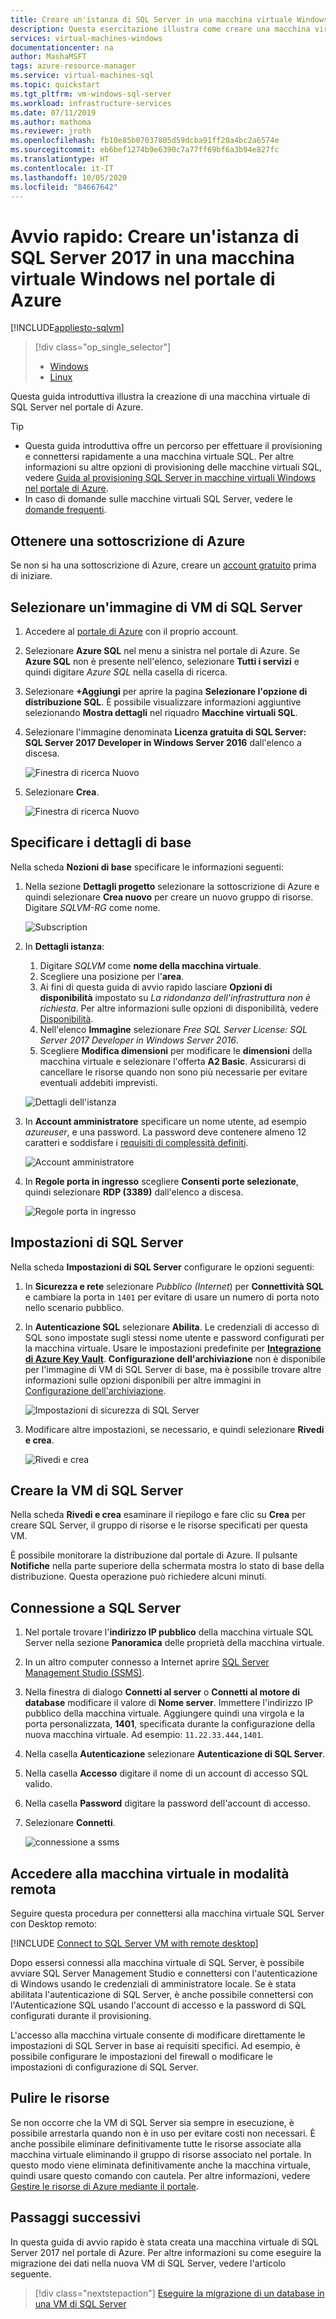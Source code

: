 ```yaml
---
title: Creare un'istanza di SQL Server in una macchina virtuale Windows nel portale di Azure | Microsoft Docs
description: Questa esercitazione illustra come creare una macchina virtuale Windows con SQL Server 2017 nel portale di Azure.
services: virtual-machines-windows
documentationcenter: na
author: MashaMSFT
tags: azure-resource-manager
ms.service: virtual-machines-sql
ms.topic: quickstart
ms.tgt_pltfrm: vm-windows-sql-server
ms.workload: infrastructure-services
ms.date: 07/11/2019
ms.author: mathoma
ms.reviewer: jroth
ms.openlocfilehash: fb10e85b07037805d59dcba91ff20a4bc2a6574e
ms.sourcegitcommit: eb6bef1274b9e6390c7a77ff69bf6a3b94e827fc
ms.translationtype: HT
ms.contentlocale: it-IT
ms.lasthandoff: 10/05/2020
ms.locfileid: "84667642"
---
```

# <a name="quickstart-create-sql-server-2017-on-a-windows-virtual-machine-in-the-azure-portal"></a>Avvio rapido: Creare un'istanza di SQL Server 2017 in una macchina virtuale Windows nel portale di Azure

[!INCLUDE[appliesto-sqlvm](../../includes/appliesto-sqlvm.md)]


> [!div class="op_single_selector"]
> * [Windows](sql-vm-create-portal-quickstart.md)
> * [Linux](../linux/sql-vm-create-portal-quickstart.md)

Questa guida introduttiva illustra la creazione di una macchina virtuale di SQL Server nel portale di Azure.


  > [!TIP]
  > - Questa guida introduttiva offre un percorso per effettuare il provisioning e connettersi rapidamente a una macchina virtuale SQL. Per altre informazioni su altre opzioni di provisioning delle macchine virtuali SQL, vedere [Guida al provisioning SQL Server in macchine virtuali Windows nel portale di Azure](create-sql-vm-portal.md).
  > - In caso di domande sulle macchine virtuali SQL Server, vedere le [domande frequenti](frequently-asked-questions-faq.md).

## <a name="get-an-azure-subscription"></a><a id="subscription"></a> Ottenere una sottoscrizione di Azure

Se non si ha una sottoscrizione di Azure, creare un [account gratuito](https://azure.microsoft.com/free/?WT.mc_id=A261C142F) prima di iniziare.

## <a name="select-a-sql-server-vm-image"></a><a id="select"></a> Selezionare un'immagine di VM di SQL Server

1. Accedere al [portale di Azure](https://portal.azure.com) con il proprio account.

1. Selezionare **Azure SQL** nel menu a sinistra nel portale di Azure. Se **Azure SQL** non è presente nell'elenco, selezionare **Tutti i servizi** e quindi digitare *Azure SQL* nella casella di ricerca.
1. Selezionare **+Aggiungi** per aprire la pagina **Selezionare l'opzione di distribuzione SQL**. È possibile visualizzare informazioni aggiuntive selezionando **Mostra dettagli** nel riquadro **Macchine virtuali SQL**.
1. Selezionare l'immagine denominata **Licenza gratuita di SQL Server: SQL Server 2017 Developer in Windows Server 2016** dall'elenco a discesa.

   ![Finestra di ricerca Nuovo](./media/sql-vm-create-portal-quickstart/select-sql-2017-vm-image.png)

1. Selezionare **Crea**.

   ![Finestra di ricerca Nuovo](./media/sql-vm-create-portal-quickstart/create-sql-2017-vm-image.png)

## <a name="provide-basic-details"></a><a id="configure"></a> Specificare i dettagli di base

Nella scheda **Nozioni di base** specificare le informazioni seguenti:

1. Nella sezione **Dettagli progetto** selezionare la sottoscrizione di Azure e quindi selezionare **Crea nuovo** per creare un nuovo gruppo di risorse. Digitare _SQLVM-RG_ come nome.

   ![Subscription](./media/sql-vm-create-portal-quickstart/basics-project-details.png)

1. In **Dettagli istanza**:
    1. Digitare _SQLVM_ come **nome della macchina virtuale**. 
    1. Scegliere una posizione per l'**area**. 
    1. Ai fini di questa guida di avvio rapido lasciare **Opzioni di disponibilità** impostato su _La ridondanza dell'infrastruttura non è richiesta_. Per altre informazioni sulle opzioni di disponibilità, vedere [Disponibilità](../../../virtual-machines/windows/availability.md). 
    1. Nell'elenco **Immagine** selezionare _Free SQL Server License: SQL Server 2017 Developer in Windows Server 2016_. 
    1. Scegliere **Modifica dimensioni** per modificare le **dimensioni** della macchina virtuale e selezionare l'offerta **A2 Basic**. Assicurarsi di cancellare le risorse quando non sono più necessarie per evitare eventuali addebiti imprevisti. 

   ![Dettagli dell'istanza](./media/sql-vm-create-portal-quickstart/basics-instance-details.png)

1. In **Account amministratore** specificare un nome utente, ad esempio _azureuser_, e una password. La password deve contenere almeno 12 caratteri e soddisfare i [requisiti di complessità definiti](../../../virtual-machines/windows/faq.md#what-are-the-password-requirements-when-creating-a-vm).

   ![Account amministratore](./media/sql-vm-create-portal-quickstart/basics-administrator-account.png)

1. In **Regole porta in ingresso** scegliere **Consenti porte selezionate**, quindi selezionare **RDP (3389)** dall'elenco a discesa. 

   ![Regole porta in ingresso](./media/sql-vm-create-portal-quickstart/basics-inbound-port-rules.png)

## <a name="sql-server-settings"></a>Impostazioni di SQL Server

Nella scheda **Impostazioni di SQL Server** configurare le opzioni seguenti:

1. In **Sicurezza e rete** selezionare _Pubblico (Internet_) per **Connettività SQL** e cambiare la porta in `1401` per evitare di usare un numero di porta noto nello scenario pubblico. 
1. In **Autenticazione SQL** selezionare **Abilita**. Le credenziali di accesso di SQL sono impostate sugli stessi nome utente e password configurati per la macchina virtuale. Usare le impostazioni predefinite per [**Integrazione di Azure Key Vault**](azure-key-vault-integration-configure.md). **Configurazione dell'archiviazione** non è disponibile per l'immagine di VM di SQL Server di base, ma è possibile trovare altre informazioni sulle opzioni disponibili per altre immagini in [Configurazione dell'archiviazione](storage-configuration.md#new-vms).  

   ![Impostazioni di sicurezza di SQL Server](./media/sql-vm-create-portal-quickstart/sql-server-settings.png)


1. Modificare altre impostazioni, se necessario, e quindi selezionare **Rivedi e crea**. 

   ![Rivedi e crea](./media/sql-vm-create-portal-quickstart/review-create.png)


## <a name="create-the-sql-server-vm"></a>Creare la VM di SQL Server

Nella scheda **Rivedi e crea** esaminare il riepilogo e fare clic su **Crea** per creare SQL Server, il gruppo di risorse e le risorse specificati per questa VM.

È possibile monitorare la distribuzione dal portale di Azure. Il pulsante **Notifiche** nella parte superiore della schermata mostra lo stato di base della distribuzione. Questa operazione può richiedere alcuni minuti. 

## <a name="connect-to-sql-server"></a>Connessione a SQL Server

1. Nel portale trovare l'**indirizzo IP pubblico** della macchina virtuale SQL Server nella sezione **Panoramica** delle proprietà della macchina virtuale.

1. In un altro computer connesso a Internet aprire [SQL Server Management Studio (SSMS)](/sql/ssms/download-sql-server-management-studio-ssms).


1. Nella finestra di dialogo **Connetti al server** o **Connetti al motore di database** modificare il valore di **Nome server**. Immettere l'indirizzo IP pubblico della macchina virtuale. Aggiungere quindi una virgola e la porta personalizzata, **1401**, specificata durante la configurazione della nuova macchina virtuale. Ad esempio: `11.22.33.444,1401`.

1. Nella casella **Autenticazione** selezionare **Autenticazione di SQL Server**.

1. Nella casella **Accesso** digitare il nome di un account di accesso SQL valido.

1. Nella casella **Password** digitare la password dell'account di accesso.

1. Selezionare **Connetti**.

    ![connessione a ssms](./media/sql-vm-create-portal-quickstart/ssms-connect.png)

## <a name="log-in-to-the-vm-remotely"></a><a id="remotedesktop"></a> Accedere alla macchina virtuale in modalità remota

Seguire questa procedura per connettersi alla macchina virtuale SQL Server con Desktop remoto:

[!INCLUDE [Connect to SQL Server VM with remote desktop](../../../../includes/virtual-machines-sql-server-remote-desktop-connect.md)]

Dopo essersi connessi alla macchina virtuale di SQL Server, è possibile avviare SQL Server Management Studio e connettersi con l'autenticazione di Windows usando le credenziali di amministratore locale. Se è stata abilitata l'autenticazione di SQL Server, è anche possibile connettersi con l'Autenticazione SQL usando l'account di accesso e la password di SQL configurati durante il provisioning.

L'accesso alla macchina virtuale consente di modificare direttamente le impostazioni di SQL Server in base ai requisiti specifici. Ad esempio, è possibile configurare le impostazioni del firewall o modificare le impostazioni di configurazione di SQL Server.

## <a name="clean-up-resources"></a>Pulire le risorse

Se non occorre che la VM di SQL Server sia sempre in esecuzione, è possibile arrestarla quando non è in uso per evitare costi non necessari. È anche possibile eliminare definitivamente tutte le risorse associate alla macchina virtuale eliminando il gruppo di risorse associato nel portale. In questo modo viene eliminata definitivamente anche la macchina virtuale, quindi usare questo comando con cautela. Per altre informazioni, vedere [Gestire le risorse di Azure mediante il portale](../../../azure-resource-manager/management/manage-resource-groups-portal.md).


## <a name="next-steps"></a>Passaggi successivi

In questa guida di avvio rapido è stata creata una macchina virtuale di SQL Server 2017 nel portale di Azure. Per altre informazioni su come eseguire la migrazione dei dati nella nuova VM di SQL Server, vedere l'articolo seguente.

> [!div class="nextstepaction"]
> [Eseguire la migrazione di un database in una VM di SQL Server](migrate-to-vm-from-sql-server.md)
